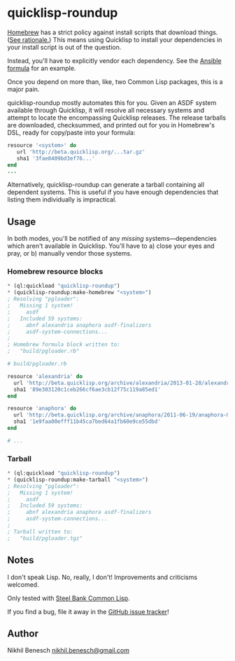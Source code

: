 # quicklisp-roundup

[Homebrew][homebrew] has a strict policy against install scripts that
download things. ([See rationale.][install-script-rationale]) This means
using Quicklisp to install your dependencies in your install script is out
of the question.

Instead, you'll have to explicitly vendor each dependency. See the
[Ansible formula][ansible-formula] for an example.

Once you depend on more than, like, two Common Lisp packages, this is a major
pain.

quicklisp-roundup mostly automates this for you. Given an ASDF system
available through Quicklisp, it will resolve all necessary systems and attempt
to locate the encompassing Quicklisp releases. The release tarballs are
downloaded, checksummed, and printed out for you in Homebrew's DSL, ready
for copy/paste into your formula:

```ruby
resource '<system>' do
   url 'http://beta.quicklisp.org/...tar.gz'
   sha1 '3fae8409bd3ef76...'
end
...
```

Alternatively, quicklisp-roundup can generate a tarball containing all dependent
systems. This is useful if you have enough dependencies that listing them
individually is impractical.

## Usage

In both modes, you'll be notified of any *missing* systems—dependencies which
aren't available in Quicklisp. You'll have to a) close your eyes and pray, or b)
manually vendor those systems.

### Homebrew resource blocks

```lisp
* (ql:quickload "quicklisp-roundup")
* (quicklisp-roundup:make-homebrew "<system>")
; Resolving "pgloader":
;   Missing 1 system!
;     asdf
;   Included 59 systems:
;     abnf alexandria anaphora asdf-finalizers
;     asdf-system-connections...
;
; Homebrew formula block written to:
;   "build/pgloader.rb"
```


```ruby
# build/pgloader.rb

resource 'alexandria' do
  url 'http://beta.quicklisp.org/archive/alexandria/2013-01-28/alexandria-20130128-git.tgz'
  sha1 '89e303120c1ceb266cf6ae3cb12f75c119a85ed1'
end

resource 'anaphora' do
  url 'http://beta.quicklisp.org/archive/anaphora/2011-06-19/anaphora-0.9.4.tgz'
  sha1 '1e9faa00efff11b45ca7bed64a1fb60e9ce55dbd'
end

# ...
```

### Tarball

```lisp
* (ql:quickload "quicklisp-roundup")
* (quicklisp-roundup:make-tarball "<system>")
; Resolving "pgloader":
;   Missing 1 system!
;     asdf
;   Included 59 systems:
;     abnf alexandria anaphora asdf-finalizers
;     asdf-system-connections...
;
; Tarball written to:
;   "build/pgloader.tgz"
```

## Notes

I don't speak Lisp. No, really, I don't! Improvements and criticisms welcomed.

Only tested with [Steel Bank Common Lisp](http://www.sbcl.org).

If you find a bug, file it away in the [GitHub issue tracker][issues]!


## Author

Nikhil Benesch <nikhil.benesch@gmail.com>

[ansible-formula]: https://github.com/Homebrew/homebrew/blob/master/Library/Formula/ansible.rb#L15
[homebrew]: https://brew.sh
[install-script-rationale]:
https://github.com/Homebrew/homebrew/wiki/Formula-Cookbook#wiki-specifying-gems-python-modules-etc-as-dependencies
[issues]: https://github.com/benesch/quicklisp-homebrew-roundup/issues

